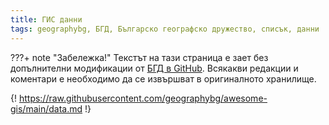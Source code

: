 ```yaml
---
title: ГИС данни
tags: geographybg, БГД, Българско географско дружество, списък, данни
---
```


???+ note "Забележка!"
    Текстът на тази страница е зает без допълнителни модификации от [БГД в GitHub](//github.com/geographybg/awesome-gis). Всякакви редакции и коментари е необходимо да се извършват в оригиналното хранилище.


{! https://raw.githubusercontent.com/geographybg/awesome-gis/main/data.md !}
